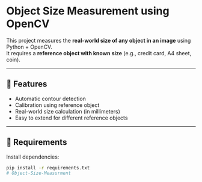 # Object Size Measurement using OpenCV

This project measures the **real-world size of any object in an image** using Python + OpenCV.  
It requires a **reference object with known size** (e.g., credit card, A4 sheet, coin).

---

## 🔹 Features
- Automatic contour detection
- Calibration using reference object
- Real-world size calculation (in millimeters)
- Easy to extend for different reference objects

---

## 🔹 Requirements
Install dependencies:
```bash
pip install -r requirements.txt
#   O b j e c t - S i z e - M e a s u r m e n t  
 